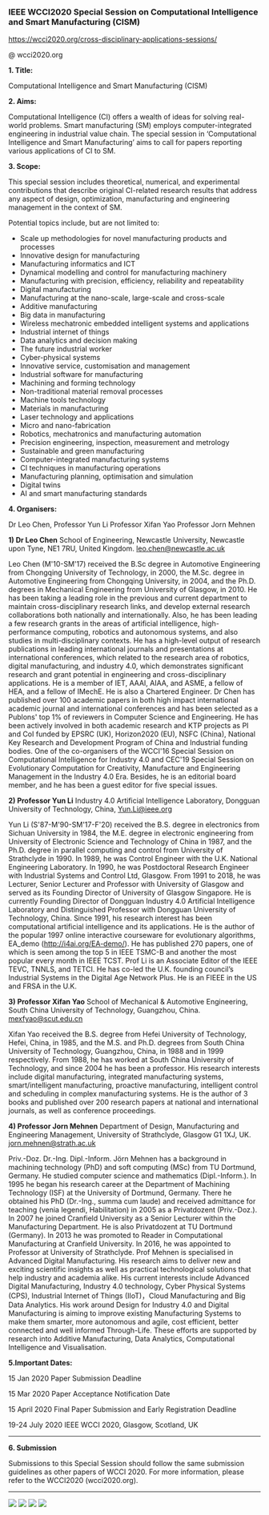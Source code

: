 ### IEEE WCCI2020 Special Session on Computational Intelligence and Smart Manufacturing (CISM)

https://wcci2020.org/cross-disciplinary-applications-sessions/ 

@ wcci2020.org

**1. Title:**

Computational Intelligence and Smart Manufacturing (CISM)

**2. Aims:**

Computational Intelligence (CI) offers a wealth of ideas for solving real-world problems. Smart manufacturing (SM) employs computer-integrated engineering in industrial value chain. The special session in ‘Computational Intelligence and Smart Manufacturing’ aims to call for papers reporting various applications of CI to SM.

**3. Scope:**

This special session includes theoretical, numerical, and experimental contributions that describe original CI-related research results that address any aspect of design, optimization, manufacturing and engineering management in the context of SM. 

Potential topics include, but are not limited to:
* Scale up methodologies for novel manufacturing products and processes
* Innovative design for manufacturing  
* Manufacturing informatics and ICT
* Dynamical modelling and control for manufacturing machinery 
* Manufacturing with precision, efficiency, reliability and repeatability
* Digital manufacturing
* Manufacturing at the nano-scale, large-scale and cross-scale
* Additive manufacturing 
* Big data in manufacturing
* Wireless mechatronic embedded intelligent systems and applications
* Industrial internet of things 
* Data analytics and decision making 
* The future industrial worker 
* Cyber-physical systems 
* Innovative service, customisation and management 
* Industrial software for manufacturing
* Machining and forming technology
* Non-traditional material removal processes
* Machine tools technology
* Materials in manufacturing 
* Laser technology and applications
* Micro and nano-fabrication
* Robotics, mechatronics and manufacturing automation
* Precision engineering, inspection, measurement and metrology
* Sustainable and green manufacturing
* Computer-integrated manufacturing systems
* CI techniques in manufacturing operations
* Manufacturing planning, optimisation and simulation
* Digital twins 
* AI and smart manufacturing standards 

**4. Organisers:**

Dr Leo Chen, 
Professor Yun Li 
Professor Xifan Yao 
Professor Jorn Mehnen 

**1) Dr Leo Chen**
School of Engineering, Newcastle University, Newcastle upon Tyne, NE1 7RU, United Kingdom. leo.chen@newcastle.ac.uk

Leo Chen (M'10-SM'17) received the B.Sc degree in Automotive Engineering from Chongqing University of Technology, in 2000, the M.Sc. degree in Automotive Engineering from Chongqing University, in 2004, and the Ph.D. degrees in Mechanical Engineering from University of Glasgow, in 2010. He has been taking a leading role in the previous and current department to maintain cross-disciplinary research links, and develop external research collaborations both nationally and internationally. Also, he has been leading a few research grants in the areas of artificial intelligence, high-performance computing, robotics and autonomous systems, and also studies in multi-disciplinary contexts. He has a high-level output of research publications in leading international journals and presentations at international conferences, which related to the research area of robotics, digital manufacturing, and industry 4.0, which demonstrates significant research and grant potential in engineering and cross-disciplinary applications. He is a member of IET, AAAI, AIAA, and ASME, a fellow of HEA, and a fellow of IMechE. He is also a Chartered Engineer. Dr Chen has published over 100 academic papers in both high impact international academic journal and international conferences and has been selected as a Publons' top 1% of reviewers in Computer Science and Engineering. He has been actively involved in both academic research and KTP projects as PI and CoI funded by EPSRC (UK), Horizon2020 (EU), NSFC (China), National Key Research and Development Program of China and Industrial funding bodies. One of the co-organisers of the WCCI'16 Special Session on Computational Intelligence for Industry 4.0 and CEC'19 Special Session on Evolutionary Computation for Creativity, Manufacture and Engineering Management in the Industry 4.0 Era. Besides, he is an editorial board member, and he has been a guest editor for five special issues.

**2) Professor Yun Li**
Industry 4.0 Artificial Intelligence Laboratory, Dongguan University of Technology, China, Yun.Li@ieee.org

Yun Li (S'87-M'90-SM'17-F'20) received the B.S. degree in electronics from Sichuan University in 1984, the M.E. degree in electronic engineering from University of Electronic Science and Technology of China in 1987, and the Ph.D. degree in parallel computing and control from University of Strathclyde in 1990. In 1989, he was Control Engineer with the U.K. National Engineering Laboratory. In 1990, he was Postdoctoral Research Engineer with Industrial Systems and Control Ltd, Glasgow. From 1991 to 2018, he was Lecturer, Senior Lecturer and Professor with University of Glasgow and served as its Founding Director of University of Glasgow Singapore. He is currently Founding Director of Dongguan Industry 4.0 Artificial Intelligence Laboratory and Distinguished Professor with Dongguan University of Technology, China. Since 1991, his research interest has been computational artificial intelligence and its applications. He is the author of the popular 1997 online interactive courseware for evolutionary algorithms, EA_demo (http://i4ai.org/EA-demo/). He has published 270 papers, one of which is seen among the top 5 in IEEE TSMC-B and another the most popular every month in IEEE TCST. Prof Li is an Associate Editor of the IEEE TEVC, TNNLS, and TETCI. He has co-led the U.K. founding council’s Industrial Systems in the Digital Age Network Plus. He is an FIEEE in the US and FRSA in the U.K. 

**3) Professor Xifan Yao**
School of Mechanical & Automotive Engineering, South China University of Technology, Guangzhou, China. mexfyao@scut.edu.cn

Xifan Yao received the B.S. degree from Hefei University of Technology, Hefei, China, in 1985, and the M.S. and Ph.D. degrees from South China University of Technology, Guangzhou, China, in 1988 and in 1999 respectively. From 1988, he has worked at South China University of Technology, and since 2004 he has been a professor. His research interests include digital manufacturing, integrated manufacturing systems, smart/intelligent manufacturing, proactive manufacturing, intelligent control and scheduling in complex manufacturing systems. He is the author of 3 books and published over 200 research papers at national and international journals, as well as conference proceedings. 

**4) Professor Jorn Mehnen**
Department of Design, Manufacturing and Engineering Management, University of Strathclyde, Glasgow G1 1XJ, UK. jorn.mehnen@strath.ac.uk

Priv.-Doz. Dr.-Ing. Dipl.-Inform. Jörn Mehnen has a background in machining technology (PhD) and soft computing (MSc) from TU Dortmund, Germany. He studied computer science and mathematics (Dipl.-Inform.). In 1995 he began his research career at the Department of Machining Technology (ISF) at the University of Dortmund, Germany. There he obtained his PhD (Dr.-Ing., summa cum laude) and received admittance for teaching (venia legendi, Habilitation) in 2005 as a Privatdozent (Priv.-Doz.). In 2007 he joined Cranfield University as a Senior Lecturer within the Manufacturing Department. He is also Privatdozent at TU Dortmund (Germany). In 2013 he was promoted to Reader in Computational Manufacturing at Cranfield University. In 2016, he was appointed to Professor at University of Strathclyde. Prof Mehnen is specialised in Advanced Digital Manufacturing. His research aims to deliver new and exciting scientific insights as well as practical technological solutions that help industry and academia alike. His current interests include Advanced Digital Manufacturing, Industry 4.0 technology, Cyber Physical Systems (CPS), Industrial Internet of Things (IIoT)，Cloud Manufacturing and Big Data Analytics. His work around Design for Industry 4.0 and Digital Manufacturing is aiming to improve existing Manufacturing Systems to make them smarter, more autonomous and agile, cost efficient, better connected and well informed Through-Life. These efforts are supported by research into Additive Manufacturing, Data Analytics, Computational Intelligence and Visualisation. 


**5.Important Dates:**

15 Jan 2020      Paper Submission Deadline

15 Mar 2020     Paper Acceptance Notification Date

15 April 2020     Final Paper Submission and Early Registration Deadline

19-24 July 2020   IEEE WCCI 2020, Glasgow, Scotland, UK

***

**6. Submission**

Submissions to this Special Session should follow the same submission guidelines as other papers of WCCI 2020. For more information, please refer to the WCCI2020 (wcci2020.org).

***

![](https://github.com/LeoYiChen/WCCI2020-AIREA/blob/master/2015-02-21%20Glasgow%20to%20Glencoe_0031.JPG)
![](https://github.com/LeoYiChen/WCCI2020-AIREA/blob/master/2015-02-21%20Glasgow%20to%20Glencoe_0032.JPG)
![](https://github.com/LeoYiChen/WCCI2020-AIREA/blob/master/%E6%B8%85%E9%A3%8E%E6%98%8E%E6%9C%88%E9%9B%86-%E5%9B%BE%E6%96%87%E7%89%88-%5B%E8%8F%A9%E8%90%A8%E8%9B%AE.%E5%A4%8F%5D.jpg)
![](https://github.com/LeoYiChen/WCCI2020-AIREA/blob/master/20150408_113603.jpg)





